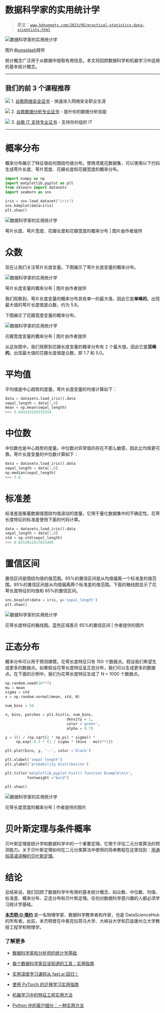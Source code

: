 # 数据科学家的实用统计学

> 原文：[`www.kdnuggets.com/2023/05/practical-statistics-data-scientists.html`](https://www.kdnuggets.com/2023/05/practical-statistics-data-scientists.html)

![数据科学家的实用统计学](img/be9af0b18dee5e58cf65173f50e17943.png)

图片由[unsplash](https://unsplash.com/photos/uKlneQRwaxY)提供

统计概念广泛用于从数据中提取有用信息。本文将回顾数据科学和机器学习中适用的基本统计概念。

* * *

## 我们的前 3 个课程推荐

![](img/0244c01ba9267c002ef39d4907e0b8fb.png) 1\. [谷歌网络安全证书](https://www.kdnuggets.com/google-cybersecurity) - 快速进入网络安全职业生涯

![](img/e225c49c3c91745821c8c0368bf04711.png) 2\. [谷歌数据分析专业证书](https://www.kdnuggets.com/google-data-analytics) - 提升你的数据分析技能

![](img/0244c01ba9267c002ef39d4907e0b8fb.png) 3\. [谷歌 IT 支持专业证书](https://www.kdnuggets.com/google-itsupport) - 支持你的组织 IT

* * *

# 概率分布

概率分布展示了特征值如何围绕均值分布。使用鸢尾花数据集，可以使用以下代码生成萼片长度、萼片宽度、花瓣长度和花瓣宽度的概率分布。

```py
import numpy as np
import matplotlib.pyplot as plt
from sklearn import datasets
import seaborn as sns

iris = sns.load_dataset("iris")
sns.kdeplot(data=iris)
plt.show()
```

![数据科学家的实用统计学](img/26484a5624b1fc52e7c76ea7e23f0914.png)

萼片长度、萼片宽度、花瓣长度和花瓣宽度的概率分布 | 图片由作者提供

# 众数

现在让我们关注萼片长度变量。下图展示了萼片长度变量的概率分布。

![数据科学家的实用统计学](img/d99ebc7b14e5231923ae6ed515869af8.png)

萼片长度变量的概率分布 | 图片由作者提供

我们观察到，萼片长度变量的概率分布具有单一的最大值，因此它是**单峰的**。出现最大值的萼片长度值是众数，约为 5.8。

下图展示了花瓣宽度变量的概率分布。

![数据科学家的实用统计学](img/b7eea2f2ea04fab3c6102dad0513cb83.png)

花瓣宽度变量的概率分布 | 图片由作者提供

从这张图中，我们观察到花瓣长度变量的概率分布有 2 个最大值，因此它是**双峰的**。出现最大值的花瓣长度值是众数，即 1.7 和 5.0。

# 平均值

平均值是中心趋势的度量。萼片长度变量的均值计算如下：

```py
data = datasets.load_iris().data
sepal_length = data[:,0]
mean = np.mean(sepal_length)
>>> 5.843333333333334
```

# 中位数

中位数也是中心趋势的度量。中位数对异常值的存在不那么敏感，因此比均值更可靠。萼片长度变量的中位数计算如下：

```py
data = datasets.load_iris().data
sepal_length = data[:,0]
np.median(sepal_length)
>>> 5.8
```

# 标准差

标准差是衡量数据值围绕均值波动的度量。它用于量化数据集中的不确定性。花萼长度特征的标准差使用下面的代码计算。

```py
data = datasets.load_iris().data
sepal_length = data[:,0]
std = np.std(sepal_length)
>>> 0.8253012917851409
```

# 置信区间

置信区间是围绕均值的值范围。65%的置信区间是从均值偏离一个标准差的值范围。95%的置信区间是从均值偏离两个标准差的值范围。下面的箱线图显示了花萼长度特征的均值和 65%的置信区间。

```py
sns.boxplot(data = iris, y='sepal_length')
plt.show()
```

![数据科学家的实用统计学](img/46a44853ac299c60de8e514ab46409ce.png)

花萼长度特征的箱线图。蓝色区域表示 65%的置信区间 | 作者提供的图片

# 正态分布

概率分布可以用于预测建模。花萼长度特征只有 150 个数据点。假设我们希望生成更多的数据点。如果假设花萼长度特征呈正态分布，我们可以生成更多的数据点。在下面的示例中，我们为花萼长度特征生成了 N = 1000 个数据点。

```py
np.random.seed(10**7)
mu = mean
sigma = std
x = np.random.normal(mean, std, N)

num_bins = 50

n, bins, patches = plt.hist(x, num_bins, 
                            density = 1, 
                            color ='green',
                            alpha = 0.7)

y = ((1 / (np.sqrt(2 * np.pi) * sigma)) *
     np.exp(-0.5 * (1 / sigma * (bins - mu))**2))

plt.plot(bins, y, '--', color ='black')

plt.xlabel('sepal length')
plt.ylabel('probability distribution')

plt.title('matplotlib.pyplot.hist() function Example\n\n',
          fontweight ="bold")

plt.show()
```

![数据科学家的实用统计学](img/e7b767d1e574419154bbf24ffd64ba53.png)

花萼长度宽度的概率分布 | 作者提供的图片

# 贝叶斯定理与条件概率

贝叶斯定理是统计学和数据科学中的一个重要定理。它用于评估二元分类算法的预测能力。关于贝叶斯定理如何在二元分类算法中使用的简单教程在这里找到：[用通俗英语讲解的贝叶斯定理](https://benjaminobi.medium.com/bayes-theorem-in-plain-english-eeb142710475?sk=056a4e2d13a83c3305029b91326f2155)。

# 结论

总结来说，我们回顾了数据科学中有用的基本统计概念，如众数、中位数、均值、标准差、概率分布、正态分布和贝叶斯定理。任何对数据科学感兴趣的人都必须学习统计学基础。

**[本杰明·O·塔约](https://www.linkedin.com/in/benjamin-o-tayo-ph-d-a2717511/)** 是一名物理学家、数据科学教育者和作家，也是 DataScienceHub 的所有者。此前，本杰明曾在中奥克拉荷马大学、大峡谷大学和匹兹堡州立大学教授工程学和物理学。

### 了解更多

+   [数据科学家和分析师的统计学基础](https://www.kdnuggets.com/2023/08/fundamentals-statistics-data-scientists-analysts.html)

+   [每个数据科学家应该知道的工具：实用指南](https://www.kdnuggets.com/tools-every-data-scientist-should-know-a-practical-guide)

+   [实用深度学习课程从 fast.ai 回归！](https://www.kdnuggets.com/2022/07/practical-deep-learning-fastai-2022.html)

+   [使用 PyTorch 的迁移学习实用指南](https://www.kdnuggets.com/2023/06/practical-guide-transfer-learning-pytorch.html)

+   [机器学习中的特征工程实用方法](https://www.kdnuggets.com/2023/07/practical-approach-feature-engineering-machine-learning.html)

+   [Python 中的客户细分：一种实用方法](https://www.kdnuggets.com/customer-segmentation-in-python-a-practical-approach)
